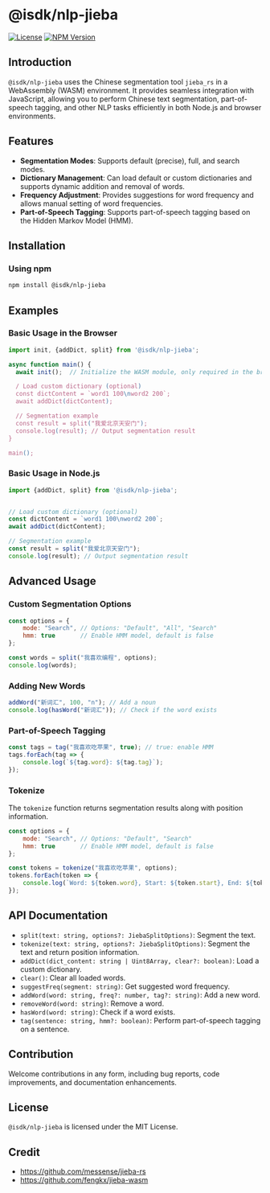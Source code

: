 # @isdk/nlp-jieba

[![License](https://img.shields.io/badge/license-MIT-blue.svg)](LICENSE)
[![NPM Version](https://img.shields.io/npm/v/@isdk/nlp-jieba)](https://www.npmjs.com/package/@isdk/nlp-jieba)

## Introduction

`@isdk/nlp-jieba` uses the Chinese segmentation tool `jieba_rs` in a WebAssembly (WASM) environment. It provides seamless integration with JavaScript, allowing you to perform Chinese text segmentation, part-of-speech tagging, and other NLP tasks efficiently in both Node.js and browser environments.

## Features

- **Segmentation Modes**: Supports default (precise), full, and search modes.
- **Dictionary Management**: Can load default or custom dictionaries and supports dynamic addition and removal of words.
- **Frequency Adjustment**: Provides suggestions for word frequency and allows manual setting of word frequencies.
- **Part-of-Speech Tagging**: Supports part-of-speech tagging based on the Hidden Markov Model (HMM).

## Installation

### Using npm

```bash
npm install @isdk/nlp-jieba
```

## Examples

### Basic Usage in the Browser

```js
import init, {addDict, split} from '@isdk/nlp-jieba';

async function main() {
  await init();  // Initialize the WASM module, only required in the browser

  / Load custom dictionary (optional)
  const dictContent = `word1 100\nword2 200`;
  await addDict(dictContent);

  // Segmentation example
  const result = split("我爱北京天安门");
  console.log(result); // Output segmentation result
}

main();
```

### Basic Usage in Node.js

```js
import {addDict, split} from '@isdk/nlp-jieba';


// Load custom dictionary (optional)
const dictContent = `word1 100\nword2 200`;
await addDict(dictContent);

// Segmentation example
const result = split("我爱北京天安门");
console.log(result); // Output segmentation result
```

## Advanced Usage

### Custom Segmentation Options

```js
const options = {
    mode: "Search", // Options: "Default", "All", "Search"
    hmm: true       // Enable HMM model, default is false
};

const words = split("我喜欢编程", options);
console.log(words);
```

### Adding New Words

```js
addWord("新词汇", 100, "n"); // Add a noun
console.log(hasWord("新词汇")); // Check if the word exists
```

### Part-of-Speech Tagging

```js
const tags = tag("我喜欢吃苹果", true); // true: enable HMM
tags.forEach(tag => {
    console.log(`${tag.word}: ${tag.tag}`);
});
```

### Tokenize

The `tokenize` function returns segmentation results along with position information.

```js
const options = {
    mode: "Search", // Options: "Default", "Search"
    hmm: true       // Enable HMM model, default is false
};

const tokens = tokenize("我喜欢吃苹果", options);
tokens.forEach(token => {
    console.log(`Word: ${token.word}, Start: ${token.start}, End: ${token.end}`);
});
```

## API Documentation

* `split(text: string, options?: JiebaSplitOptions)`: Segment the text.
* `tokenize(text: string, options?: JiebaSplitOptions)`: Segment the text and return position information.
* `addDict(dict_content: string | Uint8Array, clear?: boolean)`: Load a custom dictionary.
* `clear()`: Clear all loaded words.
* `suggestFreq(segment: string)`: Get suggested word frequency.
* `addWord(word: string, freq?: number, tag?: string)`: Add a new word.
* `removeWord(word: string)`: Remove a word.
* `hasWord(word: string)`: Check if a word exists.
* `tag(sentence: string, hmm?: boolean)`: Perform part-of-speech tagging on a sentence.

## Contribution

Welcome contributions in any form, including bug reports, code improvements, and documentation enhancements.

## License

`@isdk/nlp-jieba` is licensed under the MIT License.

## Credit

* https://github.com/messense/jieba-rs
* https://github.com/fengkx/jieba-wasm
